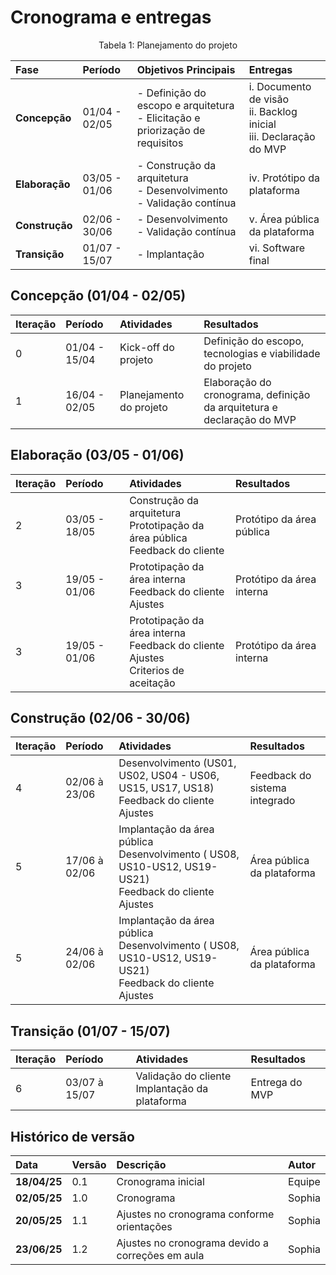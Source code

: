 # Cronograma e entregas

<div align="center">
<p>Tabela 1: Planejamento do projeto</p>
</div>

|**Fase**|**Período**|**Objetivos Principais**|**Entregas**|
| :- | :- | :- | :- |
|**Concepção**|01/04 - 02/05|- Definição do escopo e arquitetura<br> - Elicitação e priorização de requisitos|i. Documento de visão <br> ii. Backlog inicial <br> iii. Declaração do MVP|
|**Elaboração**|03/05 - 01/06|- Construção da arquitetura <br> - Desenvolvimento <br> - Validação contínua |iv. Protótipo da plataforma|
|**Construção**|02/06 - 30/06| - Desenvolvimento <br> - Validação contínua |v. Área pública da plataforma|
|**Transição**|01/07 - 15/07|- Implantação|vi. Software final|

## Concepção (01/04 - 02/05)
|**Iteração**|**Período**|**Atividades**|**Resultados**|
| :- | :- | :- | :- |
| 0 | 01/04 - 15/04 | Kick-off do projeto | Definição do escopo, tecnologias e viabilidade do projeto |
| 1 | 16/04 - 02/05 | Planejamento do projeto | Elaboração do cronograma, definição da arquitetura e declaração do MVP  |

## Elaboração (03/05 - 01/06)
|**Iteração**|**Período**|**Atividades**|**Resultados**|
| :- | :- | :- | :- |
| 2 | 03/05 - 18/05 | Construção da arquitetura <br> Prototipação da área pública <br> Feedback do cliente| Protótipo da área pública |
| 3 | 19/05 - 01/06 |  Prototipação da área interna <br> Feedback do cliente <br> Ajustes| Protótipo da área interna |
| 3 | 19/05 - 01/06 |  Prototipação da área interna <br> Feedback do cliente <br> Ajustes <br> Criterios de aceitação| Protótipo da área interna |


## Construção (02/06 - 30/06)
|**Iteração**|**Período**|**Atividades**|**Resultados**|
| :- | :- | :- | :- |
| 4 | 02/06 à 23/06 | Desenvolvimento (US01, US02, US04 - US06, US15, US17, US18) <br> Feedback do cliente <br> Ajustes | Feedback do sistema integrado |
| 5 | 17/06 à 02/06 | Implantação da área pública <br> Desenvolvimento ( US08, US10-US12, US19-US21) <br> Feedback do cliente <br> Ajustes| Área pública da plataforma |
| 5 | 24/06 à 02/06 | Implantação da área pública <br> Desenvolvimento ( US08, US10-US12, US19-US21) <br> Feedback do cliente <br> Ajustes| Área pública da plataforma |

## Transição (01/07 - 15/07)
|**Iteração**|**Período**|**Atividades**|**Resultados**|
| :- | :- | :- | :- |
| 6 | 03/07 à 15/07 | Validação do cliente <br> Implantação da plataforma | Entrega do MVP |

## Histórico de versão 
|**Data**|**Versão** |**Descrição** |**Autor**|
| :- | :- | :- | :- |
|**18/04/25**|0.1|Cronograma inicial|Equipe |
|**02/05/25**|1.0|Cronograma|Sophia|
|**20/05/25**|1.1|Ajustes no cronograma conforme orientações|Sophia|
|**23/06/25**|1.2|Ajustes no cronograma devido a correções em aula|Sophia|
